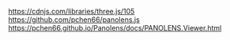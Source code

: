 https://cdnjs.com/libraries/three.js/105   
https://github.com/pchen66/panolens.js   
https://pchen66.github.io/Panolens/docs/PANOLENS.Viewer.html
